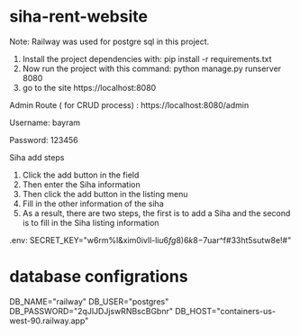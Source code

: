 # siha-rent-website

Note: Railway was used for postgre sql in this project.

1. Install the project dependencies with: pip install -r requirements.txt
2. Now run the project with this command: python manage.py runserver 8080
3. go to the site https://localhost:8080

Admin Route ( for CRUD process) : 
https://localhost:8080/admin

Username: bayram

Password: 123456

Siha add steps
1. Click the add button in the field
2. Then enter the Siha information
3. Then click the add button in the listing menu
4. Fill in the other information of the siha
5. As a result, there are two steps, the first is to add a Siha and the second is to fill in the Siha listing information

.env: 
SECRET_KEY="w6rm%l&xim0ivll-li$u6fg8)6k8-$7uar^f#33ht5sutw8e!#"

# database configrations
DB_NAME="railway"
DB_USER="postgres"
DB_PASSWORD="2qJlJDJjswRNBscBGbnr"
DB_HOST="containers-us-west-90.railway.app"


